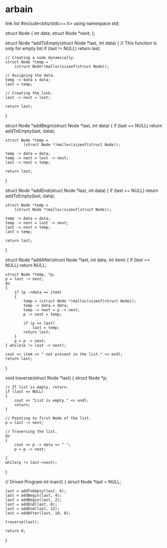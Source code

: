 # arbain
link list
#include<bits/stdc++.h> 
using namespace std; 

struct Node 
{ 
	int data; 
	struct Node *next; 
}; 

struct Node *addToEmpty(struct Node *last, int data) 
{ 
	// This function is only for empty list 
	if (last != NULL) 
	return last; 

	// Creating a node dynamically. 
	struct Node *temp = 
		(struct Node*)malloc(sizeof(struct Node)); 

	// Assigning the data. 
	temp -> data = data; 
	last = temp; 

	// Creating the link. 
	last -> next = last; 

	return last; 
} 

struct Node *addBegin(struct Node *last, int data) 
{ 
	if (last == NULL) 
		return addToEmpty(last, data); 

	struct Node *temp = 
			(struct Node *)malloc(sizeof(struct Node)); 

	temp -> data = data; 
	temp -> next = last -> next; 
	last -> next = temp; 

	return last; 
} 

struct Node *addEnd(struct Node *last, int data) 
{ 
	if (last == NULL) 
		return addToEmpty(last, data); 
	
	struct Node *temp = 
		(struct Node *)malloc(sizeof(struct Node)); 

	temp -> data = data; 
	temp -> next = last -> next; 
	last -> next = temp; 
	last = temp; 

	return last; 
} 

struct Node *addAfter(struct Node *last, int data, int item) 
{ 
	if (last == NULL) 
		return NULL; 

	struct Node *temp, *p; 
	p = last -> next; 
	do
	{ 
		if (p ->data == item) 
		{ 
			temp = (struct Node *)malloc(sizeof(struct Node)); 
			temp -> data = data; 
			temp -> next = p -> next; 
			p -> next = temp; 

			if (p == last) 
				last = temp; 
			return last; 
		} 
		p = p -> next; 
	} while(p != last -> next); 

	cout << item << " not present in the list." << endl; 
	return last; 

} 

void traverse(struct Node *last) 
{ 
	struct Node *p; 

	// If list is empty, return. 
	if (last == NULL) 
	{ 
		cout << "List is empty." << endl; 
		return; 
	} 

	// Pointing to first Node of the list. 
	p = last -> next; 

	// Traversing the list. 
	do
	{ 
		cout << p -> data << " "; 
		p = p -> next; 

	} 
	while(p != last->next); 

} 

// Driven Program 
int main() 
{ 
	struct Node *last = NULL; 

	last = addToEmpty(last, 6); 
	last = addBegin(last, 4); 
	last = addBegin(last, 2); 
	last = addEnd(last, 8); 
	last = addEnd(last, 12); 
	last = addAfter(last, 10, 8); 

	traverse(last); 

	return 0; 
} 
